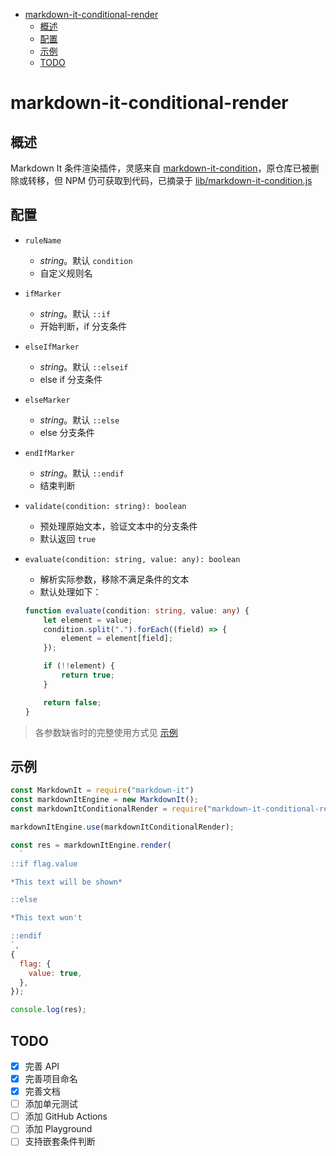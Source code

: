 
- [markdown-it-conditional-render](#markdown-it-conditional-render)
	- [概述](#概述)
	- [配置](#配置)
	- [示例](#示例)
	- [TODO](#todo)

# markdown-it-conditional-render
## 概述

Markdown It 条件渲染插件，灵感来自 [markdown-it-condition](https://www.npmjs.com/package/markdown-it-condition)，原仓库已被删除或转移，但 NPM 仍可获取到代码，已摘录于 [lib/markdown-it-condition.js](./lib/markdown-it-condition.js)

## 配置

- `ruleName`
    - *string*。默认 `condition`
    - 自定义规则名
- `ifMarker`
    - *string*。默认 `::if`
    - 开始判断，if 分支条件
- `elseIfMarker`
    - *string*。默认 `::elseif`
    - else if 分支条件
- `elseMarker`
    - *string*。默认 `::else`
    - else 分支条件
- `endIfMarker`
    - *string*。默认 `::endif`
    - 结束判断
- `validate(condition: string): boolean`
    - 预处理原始文本，验证文本中的分支条件
    - 默认返回 `true`
- `evaluate(condition: string, value: any): boolean`
    - 解析实际参数，移除不满足条件的文本
    - 默认处理如下：

	```ts
	function evaluate(condition: string, value: any) {
		let element = value;
		condition.split(".").forEach((field) => {
			element = element[field];
		});

		if (!!element) {
			return true;
		}

		return false;
	}
	```

> 各参数缺省时的完整使用方式见 [示例](#示例)

## 示例

```js
const MarkdownIt = require("markdown-it")
const markdownItEngine = new MarkdownIt();
const markdownItConditionalRender = require("markdown-it-conditional-render");

markdownItEngine.use(markdownItConditionalRender);

const res = markdownItEngine.render(
  `
::if flag.value

*This text will be shown*

::else

*This text won't

::endif
`,
{
  flag: {
    value: true,
  },
});

console.log(res);
```

## TODO

- [x] 完善 API
- [x] 完善项目命名
- [x] 完善文档
- [ ] 添加单元测试
- [ ] 添加 GitHub Actions
- [ ] 添加 Playground
- [ ] 支持嵌套条件判断
